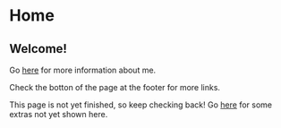 # Home
## Welcome!

Go [here](./about.md) for more information about me.

Check the botton of the page at the footer for more links.

This page is not yet finished, so keep checking back!
Go [here](https://anebix.carrd.co/) for some extras not yet shown here.
